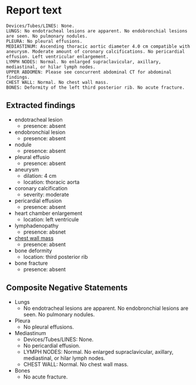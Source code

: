 # Report text

```text
Devices/Tubes/LINES: None.
LUNGS: No endotracheal lesions are apparent. No endobronchial lesions are seen. No pulmonary nodules.
PLEURA: No pleural effusions.
MEDIASTINUM: Ascending thoracic aortic diameter 4.0 cm compatible with aneurysm. Moderate amount of coronary calcifications. No pericardial effusion. Left ventricular enlargement.
LYMPH NODES: Normal. No enlarged supraclavicular, axillary, mediastinal, or hilar lymph nodes.
UPPER ABDOMEN: Please see concurrent abdominal CT for abdominal findings.
CHEST WALL: Normal. No chest wall mass.
BONES: Deformity of the left third posterior rib. No acute fracture.
```

## Extracted findings

- endotracheal lesion
  - presence: absent
- endobronchial lesion
  - presence: absent
- nodule
  - presence: absent
- pleural effusio
  - presence: absent
- aneurysm
  - dilation: 4 cm
  - location: thoracic aorta
- coronary calcification
  - severity: moderate
- pericardial effusion
  - presence: absent
- heart chamber enlargement
  - location: left ventricule
- lymphadenopathy
  - presence: absnet
- [chest wall mass](../../definitions/hood/chest-wall.json)  
  - presence: absent
- bone deformity
  - location: third posterior rib
- bone fracture
  - presence: absent

## Composite Negative Statements

- Lungs
  - No endotracheal lesions are apparent. No endobronchial lesions are seen. No pulmonary nodules.
- Pleura
  - No pleural effusions.
- Mediastinum
  - Devices/Tubes/LINES: None.
  - No pericardial effusion.
  - LYMPH NODES: Normal. No enlarged supraclavicular, axillary, mediastinal, or hilar lymph nodes.
  - CHEST WALL: Normal. No chest wall mass.
- Bones
  - No acute fracture.
